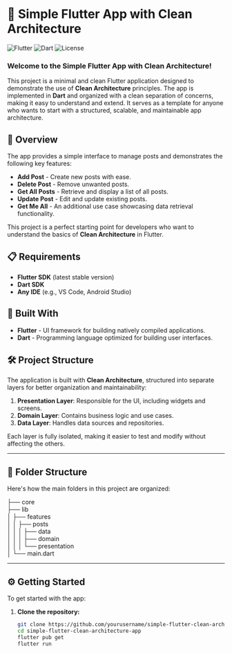 # 📱 Simple Flutter App with Clean Architecture

![Flutter](https://img.shields.io/badge/Flutter-Framework-blue?logo=flutter)
![Dart](https://img.shields.io/badge/Dart-Language-blue?logo=dart)
![License](https://img.shields.io/badge/License-MIT-green)

### **Welcome to the Simple Flutter App with Clean Architecture!**

This project is a minimal and clean Flutter application designed to demonstrate the use of **Clean Architecture** principles. The app is implemented in **Dart** and organized with a clean separation of concerns, making it easy to understand and extend. It serves as a template for anyone who wants to start with a structured, scalable, and maintainable app architecture.


## 📝 Overview
The app provides a simple interface to manage posts and demonstrates the following key features:

- **Add Post** - Create new posts with ease.
- **Delete Post** - Remove unwanted posts.
- **Get All Posts** - Retrieve and display a list of all posts.
- **Update Post** - Edit and update existing posts.
- **Get Me All** - An additional use case showcasing data retrieval functionality.

This project is a perfect starting point for developers who want to understand the basics of **Clean Architecture** in Flutter.

 ## 📋 Requirements
- **Flutter SDK** (latest stable version)
- **Dart SDK**
- **Any IDE** (e.g., VS Code, Android Studio)


## 🧩 Built With
- **Flutter** - UI framework for building natively compiled applications.
- **Dart** - Programming language optimized for building user interfaces.

## 🛠️ Project Structure

The application is built with **Clean Architecture**, structured into separate layers for better organization and maintainability:

1. **Presentation Layer**: Responsible for the UI, including widgets and screens.
2. **Domain Layer**: Contains business logic and use cases.
3. **Data Layer**: Handles data sources and repositories.

Each layer is fully isolated, making it easier to test and modify without affecting the others.

---

## 📂 Folder Structure

Here's how the main folders in this project are organized:

├── core\
├── lib\
│   ├── features\
│   │   ├── posts\
│   │   │   ├── data\
│   │   │   ├── domain\
│   │   │   └── presentation\
│   └── main.dart
    
    
---

## ⚙️ Getting Started

To get started with the app:

1. **Clone the repository:**
   ```bash
   git clone https://github.com/yourusername/simple-flutter-clean-architecture-app.git
   cd simple-flutter-clean-architecture-app
   flutter pub get
   flutter run

